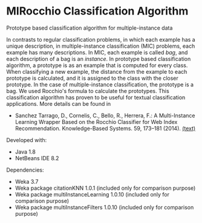 # MIRocchio Classification Algorithm
Prototype based classification algorithm for multiple-instance data

In contrasts to regular classification problems, in which each example has a unique description, in multiple-instance classification (MIC) problems, each example has many descriptions. In MIC, each example is called <em>bag</em>, and each description of a bag is an <em>instance</em>. In prototype based classification algorithm, a prototype is as an example that is computed for every class. When classifying a new example, the distance from the example to each prototype is calculated, and it is assigned to the class with the closer prototype. In the case of multiple-instance classification, the prototype is a bag. We used Rocchio's formula to calculate the prototypes. This classification algorithm has proven to be useful for textual classification applications. More details can be found in 
- Sanchez Tarrago, D., Cornelis, C., Bello, R., Herrera, F.: A Multi-Instance Learning Wrapper Based on the Rocchio Classifier for Web Index Recommendation. Knowledge-Based Systems. 59, 173–181 (2014). <a href="https://www.sciencedirect.com/science/article/abs/pii/S0950705114000197" target="_blank">(text)</a>

Developed with:
- Java 1.8
- NetBeans IDE 8.2

Dependencies:
- Weka 3.7
- Weka package citationKNN 1.0.1  (included only for comparison purpose)
- Weka package multiInstanceLearning 1.0.10  (included only for comparison purpose)
- Weka package multiInstanceFilters 1.0.10  (included only for comparison purpose)
